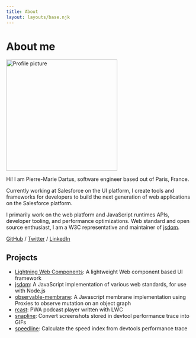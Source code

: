 ```yaml
---
title: About
layout: layouts/base.njk
---
```


# About me

<picture>
    <source srcset="{{ '/img/profile-picture.avif' | url }}" type="image/avif">
    <source srcset="{{ '/img/profile-picture.webp' | url }}" type="image/webp">
    <img src="{{ '/img/profile-picture.jpg' | url }}"  alt="Profile picture" width="300" height="300" />
</picture>

Hi! I am Pierre-Marie Dartus, software engineer based out of Paris, France.

Currently working at Salesforce on the UI platform, I create tools and frameworks for developers to build the next generation of web applications on the Salesforce platform.

I primarily work on the web platform and JavaScript runtimes APIs, developer tooling, and performance optimizations. Web standard and open source enthusiast, I am a W3C representative and maintainer of [jsdom](https://github.com/jsdom/jsdom).

[GitHub](https://github.com/pmdartus) / [Twitter](https://twitter.com/pmdartus) / [LinkedIn](https://www.linkedin.com/in/pmdartus)

## Projects

-   [Lightning Web Components](https://github.com/salesforce/lwc): A lightweight Web component based UI framework
-   [jsdom](https://github.com/jsdom/jsdom): A JavaScript implementation of various web standards, for use with Node.js
-   [observable-membrane](https://github.com/salesforce/observable-membrane): A Javascript membrane implementation using Proxies to observe mutation on an object graph
-   [rcast](https://github.com/pmdartus/rcast): PWA podcast player written with LWC
-   [snapline](https://github.com/pmdartus/snapline): Convert screenshots stored in devtool performance trace into GIFs
-   [speedline](https://github.com/paulirish/speedline): Calculate the speed index from devtools performance trace
